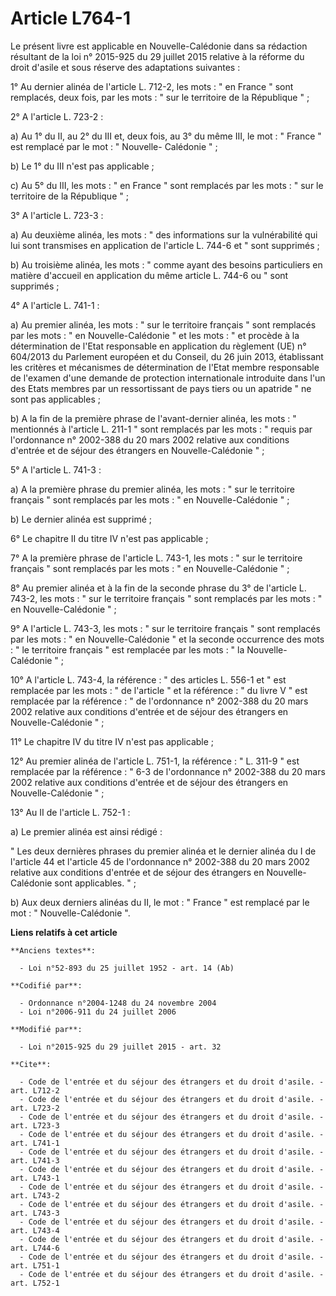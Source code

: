 # Article L764-1

Le présent livre est applicable en Nouvelle-Calédonie dans sa rédaction résultant de la loi n° 2015-925 du 29 juillet 2015
relative à la réforme du droit d'asile et sous réserve des adaptations suivantes : 

1° Au dernier alinéa de l'article L. 712-2, les mots : " en France " sont remplacés, deux fois, par les mots : " sur le
territoire de la République " ; 

2° A l'article L. 723-2 : 

a) Au 1° du II, au 2° du III et, deux fois, au 3° du même III, le mot : " France " est remplacé par le mot : " Nouvelle-
Calédonie " ; 

b) Le 1° du III n'est pas applicable ; 

c) Au 5° du III, les mots : " en France " sont remplacés par les mots : " sur le territoire de la République " ; 

3° A l'article L. 723-3 : 

a) Au deuxième alinéa, les mots : " des informations sur la vulnérabilité qui lui sont transmises en application de l'article
L. 744-6 et " sont supprimés ; 

b) Au troisième alinéa, les mots : " comme ayant des besoins particuliers en matière d'accueil en application du même article
L. 744-6 ou " sont supprimés ; 

4° A l'article L. 741-1 : 

a) Au premier alinéa, les mots : " sur le territoire français " sont remplacés par les mots : " en Nouvelle-Calédonie " et
les mots : " et procède à la détermination de l'Etat responsable en application du règlement (UE) n° 604/2013 du Parlement
européen et du Conseil, du 26 juin 2013, établissant les critères et mécanismes de détermination de l'Etat membre responsable
de l'examen d'une demande de protection internationale introduite dans l'un des Etats membres par un ressortissant de pays
tiers ou un apatride " ne sont pas applicables ; 

b) A la fin de la première phrase de l'avant-dernier alinéa, les mots : " mentionnés à l'article L. 211-1 " sont remplacés
par les mots : " requis par l'ordonnance n° 2002-388 du 20 mars 2002 relative aux conditions d'entrée et de séjour des
étrangers en Nouvelle-Calédonie " ; 

5° A l'article L. 741-3 : 

a) A la première phrase du premier alinéa, les mots : " sur le territoire français " sont remplacés par les mots : " en
Nouvelle-Calédonie " ; 

b) Le dernier alinéa est supprimé ; 

6° Le chapitre II du titre IV n'est pas applicable ; 

7° A la première phrase de l'article L. 743-1, les mots : " sur le territoire français " sont remplacés par les mots : " en
Nouvelle-Calédonie " ; 

8° Au premier alinéa et à la fin de la seconde phrase du 3° de l'article L. 743-2, les mots : " sur le territoire français "
sont remplacés par les mots : " en Nouvelle-Calédonie " ; 

9° A l'article L. 743-3, les mots : " sur le territoire français " sont remplacés par les mots : " en Nouvelle-Calédonie " et
la seconde occurrence des mots : " le territoire français " est remplacée par les mots : " la Nouvelle-Calédonie " ; 

10° A l'article L. 743-4, la référence : " des articles L. 556-1 et " est remplacée par les mots : " de l'article " et la
référence : " du livre V " est remplacée par la référence : " de l'ordonnance n° 2002-388 du 20 mars 2002 relative aux
conditions d'entrée et de séjour des étrangers en Nouvelle-Calédonie " ; 

11° Le chapitre IV du titre IV n'est pas applicable ; 

12° Au premier alinéa de l'article L. 751-1, la référence : " L. 311-9 " est remplacée par la référence : " 6-3 de
l'ordonnance n° 2002-388 du 20 mars 2002 relative aux conditions d'entrée et de séjour des étrangers en Nouvelle-Calédonie
" ; 

13° Au II de l'article L. 752-1 : 

a) Le premier alinéa est ainsi rédigé : 

" Les deux dernières phrases du premier alinéa et le dernier alinéa du I de l'article 44 et l'article 45 de l'ordonnance n°
2002-388 du 20 mars 2002 relative aux conditions d'entrée et de séjour des étrangers en Nouvelle-Calédonie sont applicables.
" ; 

b) Aux deux derniers alinéas du II, le mot : " France " est remplacé par le mot : " Nouvelle-Calédonie ".

**Liens relatifs à cet article**

	**Anciens textes**:

	  - Loi n°52-893 du 25 juillet 1952 - art. 14 (Ab)

	**Codifié par**:

	  - Ordonnance n°2004-1248 du 24 novembre 2004
	  - Loi n°2006-911 du 24 juillet 2006

	**Modifié par**:

	  - Loi n°2015-925 du 29 juillet 2015 - art. 32

	**Cite**:

	  - Code de l'entrée et du séjour des étrangers et du droit d'asile. - art. L712-2
	  - Code de l'entrée et du séjour des étrangers et du droit d'asile. - art. L723-2
	  - Code de l'entrée et du séjour des étrangers et du droit d'asile. - art. L723-3
	  - Code de l'entrée et du séjour des étrangers et du droit d'asile. - art. L741-1
	  - Code de l'entrée et du séjour des étrangers et du droit d'asile. - art. L741-3
	  - Code de l'entrée et du séjour des étrangers et du droit d'asile. - art. L743-1
	  - Code de l'entrée et du séjour des étrangers et du droit d'asile. - art. L743-2
	  - Code de l'entrée et du séjour des étrangers et du droit d'asile. - art. L743-3
	  - Code de l'entrée et du séjour des étrangers et du droit d'asile. - art. L743-4
	  - Code de l'entrée et du séjour des étrangers et du droit d'asile. - art. L744-6
	  - Code de l'entrée et du séjour des étrangers et du droit d'asile. - art. L751-1
	  - Code de l'entrée et du séjour des étrangers et du droit d'asile. - art. L752-1
